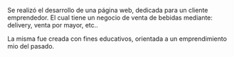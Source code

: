 Se realizó el desarrollo de una página web, dedicada para un cliente emprendedor. El cual tiene un negocio de venta de bebidas mediante: delivery, venta por mayor, etc..

La misma fue creada con fines educativos, orientada a un emprendimiento mio del pasado. 
